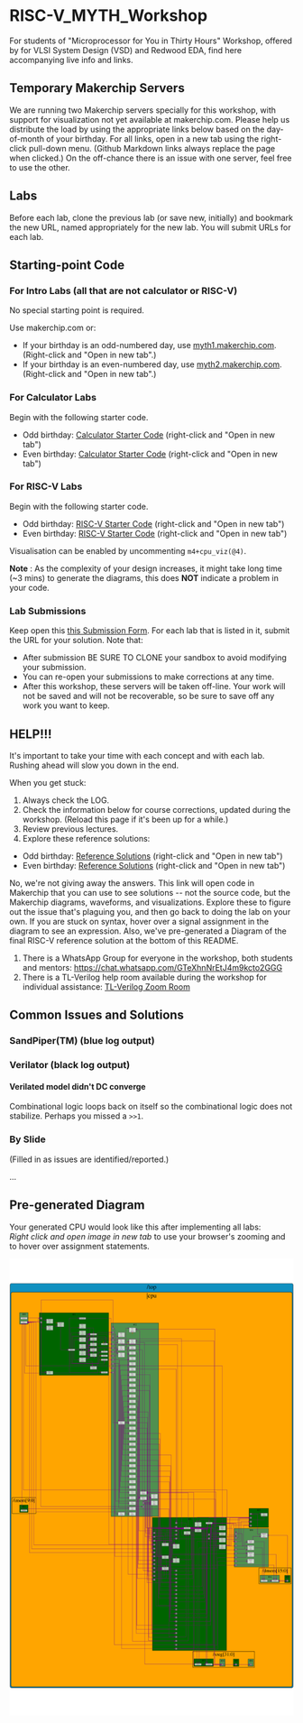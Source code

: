# RISC-V_MYTH_Workshop

For students of "Microprocessor for You in Thirty Hours" Workshop, offered by for VLSI System Design (VSD) and Redwood EDA, find here accompanying live info and links.

## Temporary Makerchip Servers

We are running two Makerchip servers specially for this workshop, with support for visualization not yet available at makerchip.com. Please help us distribute the load by using the appropriate links below based on the day-of-month of your birthday. For all links, open in a new tab using the right-click pull-down menu. (Github Markdown links always replace the page when clicked.) On the off-chance there is an issue with one server, feel free to use the other.

## Labs

Before each lab, clone the previous lab (or save new, initially) and bookmark the new URL, named appropriately for the new lab. You will submit URLs for each lab.

## Starting-point Code

### For Intro Labs (all that are not calculator or RISC-V)

No special starting point is required.

Use makerchip.com or:

  - If your birthday is an odd-numbered day, use [myth1.makerchip.com](https://myth1.makerchip.com). (Right-click and "Open in new tab".)
  - If your birthday is an even-numbered day, use [myth2.makerchip.com](https://myth2.makerchip.com). (Right-click and "Open in new tab".)


### For Calculator Labs

Begin with the following starter code.

  - Odd birthday: <a href="https://myth1.makerchip.com/sandbox?code_url=https:%2F%2Fraw.githubusercontent.com%2Fstevehoover%2FRISC-V_MYTH_Workshop%2Fmaster%2Fcalculator_shell.tlv" target="_blank" atom_fix="_">Calculator Starter Code</a> (right-click and "Open in new tab")
  - Even birthday: <a href="https://myth2.makerchip.com/sandbox?code_url=https:%2F%2Fraw.githubusercontent.com%2Fstevehoover%2FRISC-V_MYTH_Workshop%2Fmaster%2Fcalculator_shell.tlv" target="_blank" atom_fix="_">Calculator Starter Code</a> (right-click and "Open in new tab")

### For RISC-V Labs

Begin with the following starter code.

  - Odd birthday: <a href="https://myth1.makerchip.com/sandbox?code_url=https:%2F%2Fraw.githubusercontent.com%2Fstevehoover%2FRISC-V_MYTH_Workshop%2Fmaster%2Frisc-v_shell.tlv" target="_blank" atom_fix="_">RISC-V Starter Code</a> (right-click and "Open in new tab")
  - Even birthday: <a href="https://myth2.makerchip.com/sandbox?code_url=https:%2F%2Fraw.githubusercontent.com%2Fstevehoover%2FRISC-V_MYTH_Workshop%2Fmaster%2Frisc-v_shell.tlv" target="_blank" atom_fix="_">RISC-V Starter Code</a> (right-click and "Open in new tab")

Visualisation can be enabled by uncommenting `m4+cpu_viz(@4)`.

**Note** : As the complexity of your design increases, it might take long time (~3 mins) to generate the diagrams, this does **NOT** indicate a problem in your code. 


### Lab Submissions

Keep open this [this Submission Form](https://docs.google.com/forms/d/1-FEtrSJvP9g5vqzRfnbYlG2DUmCV7agOHM6bzdWtah8). For each lab that is listed in it, submit the URL for your solution. Note that:

 - After submission BE SURE TO CLONE your sandbox to avoid modifying your submission.
 - You can re-open your submissions to make corrections at any time.
 - After this workshop, these servers will be taken off-line. Your work will not be saved and will not be recoverable, so be sure to save off any work you want to keep.

## HELP!!!

It's important to take your time with each concept and with each lab. Rushing ahead will slow you down in the end.

When you get stuck:

  1. Always check the LOG.
  1. Check the information below for course corrections, updated during the workshop. (Reload this page if it's been up for a while.)
  1. Review previous lectures.
  1. Explore these reference solutions:

 - Odd birthday: <a href="https://myth1.makerchip.com/sandbox?code_url=https:%2F%2Fraw.githubusercontent.com%2Fstevehoover%2FRISC-V_MYTH_Workshop%2Fmaster%2Freference_solutions.tlv" target="_blank" atom_fix="_">Reference Solutions</a> (right-click and "Open in new tab")
 - Even birthday: <a href="https://myth2.makerchip.com/sandbox?code_url=https:%2F%2Fraw.githubusercontent.com%2Fstevehoover%2FRISC-V_MYTH_Workshop%2Fmaster%2Freference_solutions.tlv" target="_blank" atom_fix="_">Reference Solutions</a> (right-click and "Open in new tab")
  
  No, we're not giving away the answers. This link will open code in Makerchip that you can use to see solutions -- not the source code, but the Makerchip diagrams, waveforms, and visualizations. Explore these to figure out the issue that's plaguing you, and then go back to doing the lab on your own. If you are stuck on syntax, hover over a signal assignment in the diagram to see an expression. Also, we've pre-generated a Diagram of the final RISC-V reference solution at the bottom of this README.

  1. There is a WhatsApp Group for everyone in the workshop, both students and mentors: https://chat.whatsapp.com/GTeXhnNrEtJ4m9kcto2GGG
  1. There is a TL-Verilog help room available during the workshop for individual assistance: <a href="https://us02web.zoom.us/j/4218739141" target="_blank" atom_fix="_">TL-Verilog Zoom Room</a>

## Common Issues and Solutions

### SandPiper(TM) (blue log output)

### Verilator (black log output)

#### Verilated model didn't DC converge

Combinational logic loops back on itself so the combinational logic does not stabilize. Perhaps you missed a `>>1`.

### By Slide

(Filled in as issues are identified/reported.)

...


## Pre-generated Diagram

Your generated CPU would look like this after implementing all labs:  
*Right click and open image in new tab* to use your browser's zooming and to hover over assignment statements.

![Complete CPU](tlv_lib/fullcore.svg)

